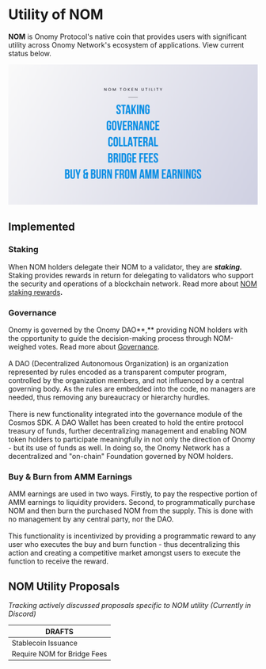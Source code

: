 # Utility of NOM

**NOM** is Onomy Protocol's native coin that provides users with significant utility across Onomy Network's ecosystem of applications. View current status below.

![](../.gitbook/assets/08.png)

## Implemented

### Staking&#x20;

When NOM holders delegate their NOM to a validator, they are _**staking.**_ Staking provides rewards in return for delegating to validators who support the security and operations of a blockchain network. Read more about [NOM staking rewards](../validators-staking/incentives-and-staking-rewards.md)**.**

### Governance&#x20;

Onomy is governed by the Onomy DAO**,** providing NOM holders with the opportunity to guide the decision-making process through NOM-weighed votes. Read more about [Governance](broken-reference).\
\
A DAO (Decentralized Autonomous Organization) is an organization represented by rules encoded as a transparent computer program, controlled by the organization members, and not influenced by a central governing body. As the rules are embedded into the code, no managers are needed, thus removing any bureaucracy or hierarchy hurdles.\
\
There is new functionality integrated into the governance module of the Cosmos SDK. A DAO Wallet has been created to hold the entire protocol treasury of funds, further decentralizing management and enabling NOM token holders to participate meaningfully in not only the direction of Onomy - but its use of funds as well. In doing so, the Onomy Network has a decentralized and "on-chain" Foundation governed by NOM holders.

### Buy & Burn from AMM Earnings

AMM earnings are used in two ways. Firstly, to pay the respective portion of AMM earnings to liquidity providers. Second, to programmatically purchase NOM and then burn the purchased NOM from the supply. This is done with no management by any central party, nor the DAO.\
\
This functionality is incentivized by providing a programmatic reward to any user who executes the buy and burn function - thus decentralizing this action and creating a competitive market amongst users to execute the function to receive the reward.&#x20;

## **NOM Utility Proposals**

_Tracking actively discussed proposals specific to NOM utility (Currently in Discord)_&#x20;

| DRAFTS                      |
| --------------------------- |
| Stablecoin Issuance         |
| Require NOM for Bridge Fees |

